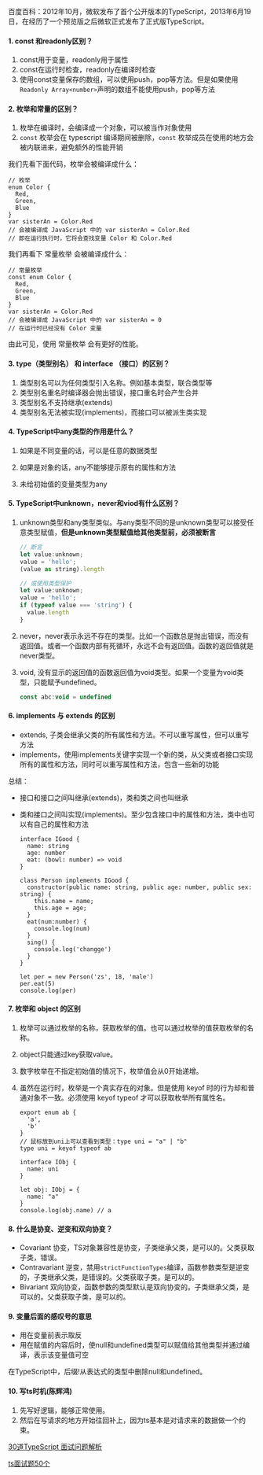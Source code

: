 百度百科：2012年10月，微软发布了首个公开版本的TypeScript，2013年6月19日，在经历了一个预览版之后微软正式发布了正式版TypeScript。

#### 1. const 和readonly区别？

1. const用于变量，readonly用于属性
2. const在运行时检查，readonly在编译时检查
3. 使用const变量保存的数组，可以使用push，pop等方法。但是如果使用`Readonly Array<number>`声明的数组不能使用push，pop等方法

#### 2. 枚举和常量的区别？

1. 枚举在编译时，会编译成一个对象，可以被当作对象使用
2. `const` 枚举会在 typescript 编译期间被删除，`const` 枚举成员在使用的地方会被内联进来，避免额外的性能开销

我们先看下面代码，枚举会被编译成什么：

```tsx
// 枚举
enum Color {
  Red,
  Green,
  Blue
}
var sisterAn = Color.Red
// 会被编译成 JavaScript 中的 var sisterAn = Color.Red
// 即在运行执行时，它将会查找变量 Color 和 Color.Red
```

我们再看下 常量枚举 会被编译成什么：

```tsx
// 常量枚举
const enum Color {
  Red,
  Green,
  Blue
}
var sisterAn = Color.Red
// 会被编译成 JavaScript 中的 var sisterAn = 0
// 在运行时已经没有 Color 变量
```

由此可见，使用 常量枚举 会有更好的性能。

#### 3. type（类型别名） 和 interface （接口）的区别？

1. 类型别名可以为任何类型引入名称。例如基本类型，联合类型等
2. 类型别名重名时编译器会抛出错误，接口重名时会产生合并
3. 类型别名不支持继承(extends)
4. 类型别名无法被实现(implements)，而接口可以被派生类实现

#### 4. TypeScript中any类型的作用是什么？

1. 如果是不同变量的话，可以是任意的数据类型

2. 如果是对象的话，any不能够提示原有的属性和方法

3. 未给初始值的变量类型为any

#### 5. TypeScript中unknown，never和viod有什么区别？

1. unknown类型和any类型类似。与any类型不同的是unknown类型可以接受任意类型赋值，**但是unknown类型赋值给其他类型前，必须被断言**

   ```js
   // 断言
   let value:unknown;
   value = 'hello';
   (value as string).length
   
   // 或使用类型保护
   let value:unknown;
   value = 'hello';
   if (typeof value === 'string') {
     value.length
   }
   ```

   

2. never，never表示永远不存在的类型。比如一个函数总是抛出错误，而没有返回值。或者一个函数内部有死循环，永远不会有返回值。函数的返回值就是never类型。

3. void, 没有显示的返回值的函数返回值为void类型。如果一个变量为void类型，只能赋予undefined。

   ```js
   const abc:void = undefined
   ```

   

#### 6.  implements 与 extends 的区别

- extends, 子类会继承父类的所有属性和方法。不可以重写属性，但可以重写方法
- implements，使用implements关键字实现一个新的类，从父类或者接口实现所有的属性和方法，同时可以重写属性和方法，包含一些新的功能

总结：

- 接口和接口之间叫继承(extends)，类和类之间也叫继承

- 类和接口之间叫实现(implements)。至少包含接口中的属性和方法，类中也可以有自己的属性和方法

  ```tsx
  interface IGood {
    name: string
    age: number
    eat: (bowl: number) => void
  }
  
  class Person implements IGood {
    constructor(public name: string, public age: number, public sex: string) {
      this.name = name;
      this.age = age;
    }
    eat(num:number) {
      console.log(num)
    }
    sing() {
      console.log('changge')
    }
  }
  
  let per = new Person('zs', 18, 'male')
  per.eat(5)
  console.log(per)
  ```

  

#### 7. 枚举和 object 的区别

1. 枚举可以通过枚举的名称，获取枚举的值。也可以通过枚举的值获取枚举的名称。

2. object只能通过key获取value。

3. 数字枚举在不指定初始值的情况下，枚举值会从0开始递增。

4. 虽然在运行时，枚举是一个真实存在的对象。但是使用 keyof 时的行为却和普通对象不一致。必须使用 keyof typeof 才可以获取枚举所有属性名。

   ```tsx
   export enum ab {
     'a',
     'b'
   }
   // 鼠标放到uni上可以查看到类型：type uni = "a" | "b"
   type uni = keyof typeof ab
   
   interface IObj {
     name: uni
   }
   
   let obj: IObj = {
     name: "a"
   }
   console.log(obj.name) // a
   ```

   

#### 8. 什么是协变、逆变和双向协变？

- Covariant 协变，TS对象兼容性是协变，子类继承父类，是可以的。父类获取子类，错误。
- Contravariant 逆变，禁用`strictFunctionTypes`编译，函数参数类型是逆变的，子类继承父类，是错误的。父类获取子类，是可以的。
- Bivariant 双向协变，函数参数的类型默认是双向协变的。子类继承父类，是可以的。父类获取子类，是可以的。



#### 9. 变量后面的感叹号的意思

- 用在变量前表示取反
- 用在赋值的内容后时，使null和undefined类型可以赋值给其他类型并通过编译，表示该变量值可空

在TypeScript中，后缀!从表达式的类型中删除null和undefined。



#### 10. 写ts时机(陈辉鸿)

1. 先写好逻辑，能够正常使用。
2. 然后在写请求的地方开始往回补上，因为ts基本是对请求来的数据做一个约束。



[30道TypeScript 面试问题解析](https://cloud.tencent.com/developer/article/1848651)

[ts面试题50个](https://blog.csdn.net/weixin_44727080/article/details/123108565)





























